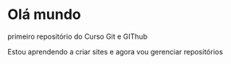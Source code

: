 # Olá mundo
 primeiro repositório do Curso Git e GIThub

 Estou aprendendo a criar sites e  agora vou gerenciar repositórios

 
